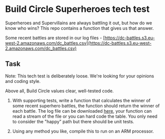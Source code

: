 # Build Circle Superheroes tech test

Superheroes and Supervillains are always battling it out, but how do we know who wins? This repo contains a function that gives us that answer. 

Some recent battles are stored in our log files - [https://dc-battles.s3.eu-west-2.amazonaws.com/dc_battles.csv](https://dc-battles.s3.eu-west-2.amazonaws.com/dc_battles.csv)

## Task

Note: This tech test is deliberately loose. We're looking for your opinions and coding style.

Above all, Build Circle values clear, well-tested code.

1. With supporting tests, write a function that calculates the winner of some recent superhero battles, the function should return the winner of each battle. The log file can be downloaded [here](https://dc-battles.s3.eu-west-2.amazonaws.com/dc_battles.csv), your function can read a stream of the file or you can hard code the table. You only need to consider the "happy" path but there should be unit tests.

2. Using any method you like, compile this to run on an ARM processor.
